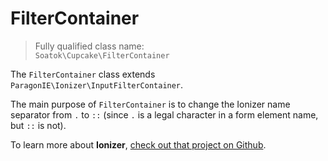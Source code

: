 # FilterContainer

> Fully qualified class name:  
> `Soatok\Cupcake\FilterContainer`

The `FilterContainer` class extends `ParagonIE\Ionizer\InputFilterContainer`.

The main purpose of `FilterContainer` is to change the Ionizer name separator
from `.` to `::` (since `.` is a legal character in a form element name, but
`::` is not).

To learn more about **Ionizer**, 
[check out that project on Github](https://github.com/paragonie/ionizer).
